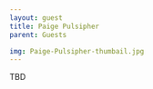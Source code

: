 ```yaml
---
layout: guest
title: Paige Pulsipher
parent: Guests

img: Paige-Pulsipher-thumbail.jpg
---
```





TBD
